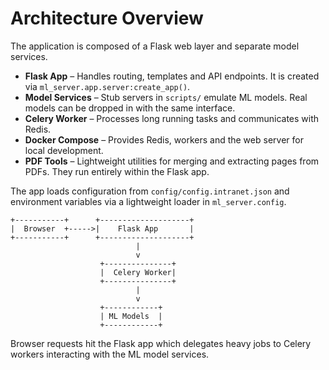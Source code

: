 # Architecture Overview

The application is composed of a Flask web layer and separate model services.

- **Flask App** – Handles routing, templates and API endpoints. It is created via `ml_server.app.server:create_app()`.
- **Model Services** – Stub servers in `scripts/` emulate ML models. Real models can be dropped in with the same interface.
- **Celery Worker** – Processes long running tasks and communicates with Redis.
- **Docker Compose** – Provides Redis, workers and the web server for local development.
- **PDF Tools** – Lightweight utilities for merging and extracting pages from PDFs. They run entirely within the Flask app.

The app loads configuration from `config/config.intranet.json` and environment variables via a lightweight loader in `ml_server.config`.

```
+-----------+      +--------------------+
|  Browser  +----->|    Flask App       |
+-----------+      +--------------------+
                            |
                            v
                    +---------------+
                    |  Celery Worker|
                    +---------------+
                            |
                            v
                    +------------+
                    | ML Models  |
                    +------------+
```

Browser requests hit the Flask app which delegates heavy jobs to Celery workers interacting with the ML model services.
